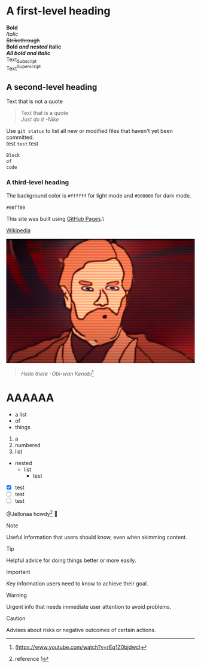 # A first-level heading

**Bold**\
*Italic*\
~~Strikethrough~~\
**Bold *and nested* italic**\
***All bold and italic***\
Text<sub>Subscript</sub>\
Text<sup>Superscript</sup>

## A second-level heading

Text that is not a quote

> Text that is a quote\
> *Just do it -Nike*

Use `git status` to list all new or modified files that haven't yet been committed.\
test `test` test

```
Block
of
code
```

### A third-level heading

The background color is `#ffffff` for light mode and `#000000` for dark mode.

`#00ff00`

This site was built using [GitHub Pages](https://pages.github.com/).\

[Wikipedia](https://en.wikipedia.org/wiki/What)


![Hello there.](/img/obi-wan.png)
> *Hello there -Obi-wan Kenobi*[^2]

# AAAAAA

* a list
* of
* things

1. a
1. numbered
1. list

* nested
    * list
        * test

- [x] test
- [ ] test
- [ ] test

@Jellonaa howdy[^1] :cowboy_hat_face:

[^1]: reference 1
[^2]: (https://www.youtube.com/watch?v=rEq1Z0bjdwc)

> [!NOTE]
> Useful information that users should know, even when skimming content.

> [!TIP]
> Helpful advice for doing things better or more easily.

> [!IMPORTANT]
> Key information users need to know to achieve their goal.

> [!WARNING]
> Urgent info that needs immediate user attention to avoid problems.

> [!CAUTION]
> Advises about risks or negative outcomes of certain actions.

<!-- Comment -->

